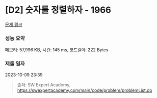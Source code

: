 # [D2] 숫자를 정렬하자 - 1966 

[문제 링크](https://swexpertacademy.com/main/code/problem/problemDetail.do?contestProbId=AV5PrmyKAWEDFAUq) 

### 성능 요약

메모리: 57,996 KB, 시간: 145 ms, 코드길이: 222 Bytes

### 제출 일자

2023-10-09 23:39



> 출처: SW Expert Academy, https://swexpertacademy.com/main/code/problem/problemList.do
